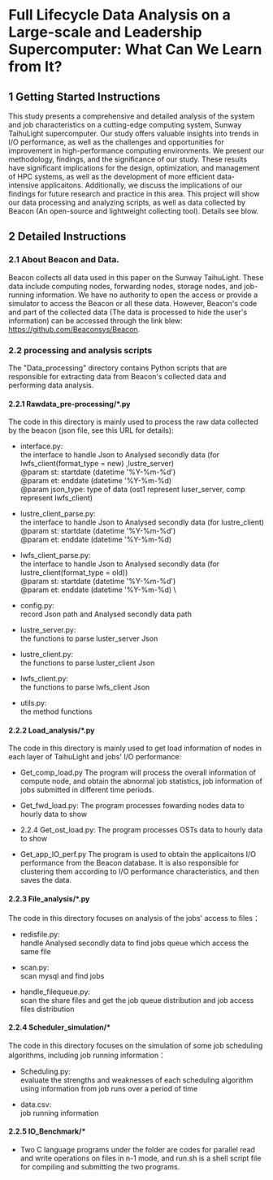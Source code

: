 # Full Lifecycle Data Analysis on a Large-scale and Leadership Supercomputer: What Can We Learn from It?

## 1 Getting Started Instructions

This study presents a comprehensive and detailed analysis of the system and job characteristics on a cutting-edge computing system, Sunway TaihuLight supercomputer. Our study offers valuable insights into trends in I/O performance, as well as the challenges and opportunities for improvement in high-performance computing environments. We present our methodology, findings, and the significance of our study. These results have significant implications for the design, optimization, and management of HPC systems, as well as the development of more efficient data-intensive applicaitons. Additionally, we discuss the implications of our findings for future research and practice in this area. This project will show our data processing and analyzing scripts, as well as data collected by Beacon (An open-source and lightweight collecting tool). Details see blow.

## 2 Detailed Instructions

### 2.1 About Beacon and Data.

Beacon collects all data used in this paper on the Sunway TaihuLight. These data include computing nodes, forwarding nodes, storage nodes, and job-running information. We have no authority to open the access or provide a simulator to access the Beacon or all these data. However, Beacon's code and part of the collected data (The data is processed to hide the user's information) can be accessed through the link blew: https://github.com/Beaconsys/Beacon.

### 2.2 processing and analysis scripts

The "Data_processing" directory contains Python scripts that are responsible for extracting data from Beacon's collected data and performing data analysis.

#### 2.2.1 Rawdata_pre-processing/*.py
The code in this directory is mainly used to process the raw data collected by the beacon (json file, see this URL for details):

 - interface.py:\
    the interface to handle Json to Analysed secondly data (for lwfs_client(format_type = new) ,lustre_server) \
    @param st: startdate (datetime '%Y-%m-%d') \
    @param et: enddate (datetime '%Y-%m-%d) \
    @param json_type: type of data (ost1 represent luser_server, comp represent lwfs_client)

 - lustre_client_parse.py:\
    the interface to handle Json to Analysed secondly data (for lustre_client) \
    @param st: startdate (datetime '%Y-%m-%d') \
    @param et: enddate (datetime '%Y-%m-%d)

 - lwfs_client_parse.py:\
    the interface to handle Json to Analysed secondly data (for lustre_client(format_type = old)) \
    @param st: startdate (datetime '%Y-%m-%d') \
    @param et: enddate (datetime '%Y-%m-%d) \

 - config.py:\
    record Json path and Analysed secondly data path

 - lustre_server.py:\
    the functions to parse luster_server Json

 - lustre_client.py:\
    the functions to parse luster_client Json

 - lwfs_client.py:\
    the functions to parse lwfs_client Json

 - utils.py:\
    the method functions

#### 2.2.2 Load_analysis/*.py 
The code in this directory is mainly used to get load information of nodes in each layer of TaihuLight and jobs' I/O performance:

 - Get_comp_load.py
   The program will process the overall information of compute node, and obtain the abnormal job statistics, job information of jobs submitted in different time periods.

 - Get_fwd_load.py:
   The program processes fowarding nodes data to hourly data to show

 - 2.2.4 Get_ost_load.py:
   The program processes OSTs data to hourly data to show

 - Get_app_IO_perf.py
   The program is used to obtain the applicaitons I/O performance from the Beacon database. It is also responsible for clustering them according to I/O performance characteristics, and then saves the data.

#### 2.2.3 File_analysis/*.py
The code in this directory focuses on analysis of the jobs' access to files：

 - redisfile.py: \
    handle Analysed secondly data to find jobs queue which access the same file

 - scan.py:\
    scan mysql and find jobs

 - handle_filequeue.py:\
    scan the share files and get the job queue distribution and job access files distribution

#### 2.2.4 Scheduler_simulation/*
The code in this directory focuses on the simulation of some job scheduling algorithms, including job running information：

 - Scheduling.py:\
   evaluate the strengths and weaknesses of each scheduling algorithm using information from job runs over a period of time

 - data.csv:\
   job running information

#### 2.2.5 IO_Benchmark/*
 - Two C language programs under the folder are codes for parallel read and write operations on files in n-1 mode, and run.sh is a shell script file for compiling and submitting the two programs.
